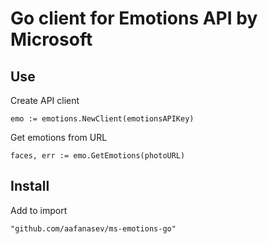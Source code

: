 # Go client for Emotions API by Microsoft

## Use

Create API client

`emo := emotions.NewClient(emotionsAPIKey)`

Get emotions from URL

`faces, err := emo.GetEmotions(photoURL)`

## Install

Add to import

`"github.com/aafanasev/ms-emotions-go"`
